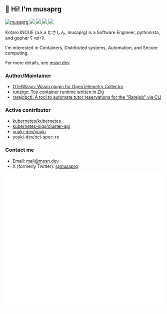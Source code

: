 ## 👋 Hi! I'm musaprg

<p align="left"> 
  <a href="https://github.com/musaprg/musaprg/">
    <img src="https://komarev.com/ghpvc/?username=musaprg" alt="musaprg" />
  </a>
  <a href="http://twitter.com/musaprg">
    <img height="20" src="https://img.shields.io/twitter/follow/musaprg?label=Twitter&logo=twitter&style=flat" />
  </a>
  <a href="https://github.com/musaprg">
    <img height="20" src="https://img.shields.io/github/followers/musaprg?label=follow&logo=github&style=flat" />
  </a>
  <a href="https://www.reddit.com/user/musaprg">
    <img height="20" src="https://img.shields.io/reddit/user-karma/combined/musaprg?label=Reddit&logo=reddit&style=flat" />
  </a>
  <a href="https://stackoverflow.com/users/6421827/musaprg">
    <img height="20" src="https://img.shields.io/stackexchange/stackoverflow/r/6421827?label=StackOverflow&logo=stack-overflow&style=flat" />
  </a>
</p>

Kotaro INOUE (a.k.a むさしん, musaprg) is a Software Engineer, pythonista, and gopher ʕ◔ϖ◔ʔ.

I'm interested in Containers, Distributed systems, Automation, and Secure computing.

For more details, see [mssn.dev](https://mssn.dev)

### Author/Maintainer

- [OTelWasm: Wasm plugin for OpenTelemetry Collector](https://github.com/otelwasm/otelwasm)
- [runzigc: Toy container runtime written in Zig](https://github.com/musaprg/runzigc)
- [rarejobctl: A tool to automate tutor reservations for the "Rarejob" via CLI](https://github.com/miscord-dev/rarejobctl)

### Active contributor

- [kubernetes/kubernetes](https://github.com/kubernetes/kubernetes)
- [kubernetes-sigs/cluster-api](https://github.com/kubernetes-sigs/cluster-api)
- [youki-dev/youki](https://github.com/youki-dev/youki)
- [youki-dev/oci-spec-rs](https://github.com/youki-dev/oci-spec-rs)

### Contact me

- Email: mail@mssn.dev
- X (formerly Twitter): [@musaprg](https://twitter.com/musaprg)

[![](https://raw.githubusercontent.com/musaprg/musaprg/master/github-metrics.svg)](https://github.com/sponsors/musaprg?preview=true)

